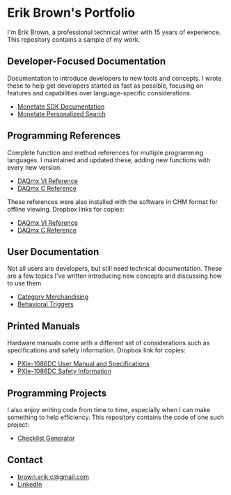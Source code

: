 # Erik Brown's Portfolio
I'm Erik Brown, a professional technical writer with 15 years of experience. This repository contains a sample of my work.

## Developer-Focused Documentation
Documentation to introduce developers to new tools and concepts. I wrote these to help get developers started as fast as possible, focusing on features and capabilities over language-specific considerations.
* [Monetate SDK Documentation](https://developer.monetate.com/sdks)
* [Monetate Personalized Search](https://developer.monetate.com/personalized-search)

## Programming References
Complete function and method references for multiple programming languages. I maintained and updated these, adding new functions with every new version.
* [DAQmx VI Reference](https://www.ni.com/docs/en-US/bundle/ni-daqmx-labview-api-ref/page/lvdaqmx/palmain.html)
* [DAQmx C Reference](https://www.ni.com/docs/en-US/bundle/ni-daqmx-c-api-ref/page/cdaqmx/help_file_title.html)

These references were also installed with the software in CHM format for offline viewing. Dropbox links for copies:
* [DAQmx VI Reference](https://www.dropbox.com/scl/fi/82t0ryk0nvgpv8nbi3oe0/lvdaqmx.chm?rlkey=tnwq4g8xw7xg17km0knu8o3zj&st=mqh4k5mx&dl=0)
* [DAQmx C Reference](https://www.dropbox.com/scl/fi/j8ufqs5fa2c44ks18u9ho/lciviref.chm?rlkey=xolvi8fwjiogm8n2f70hmyr3u&st=bd1cx1fm&dl=0)

## User Documentation
Not all users are developers, but still need technical documentation. These are a few topics I've written introducing new concepts and discussing how to use them.
* [Category Merchandising](https://docs.monetate.com/docs/category-merchandising)
* [Behavioral Triggers](https://docs.monetate.com/docs/create-a-behavioral-triggers-extract)

## Printed Manuals
Hardware manuals come with a different set of considerations such as specifications and safety information. Dropbox link for copies:
* [PXIe-1086DC User Manual and Specifications](https://www.dropbox.com/scl/fi/iztahslx95efe4arpt9o7/PXIe-1086DC-UM.pdf?rlkey=qkcjdtigilgxgf2fwe9zjal9k&st=zlsezk7c&dl=0)
* [PXIe-1086DC Safety Information](https://www.dropbox.com/scl/fi/hrxdm6cxbizhupdngo6lo/1086DCseri.pdf?rlkey=nxk2pypuhyxwbjxq0shfpgmbw&st=crmm2y82&dl=0)

## Programming Projects
I also enjoy writing code from time to time, especially when I can make something to help efficiency. This repository contains the code of one such project:
* [Checklist Generator](https://github.com/brownerikc/checklist-generator)

## Contact
* [brown.erik.c@gmail.com](mailto:brown.erik.c@gmail.com)
* [LinkedIn](https://www.linkedin.com/in/erik-c-brown/)
